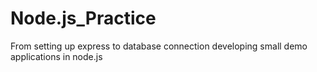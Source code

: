 # Node.js_Practice
From setting up express to database connection developing small demo applications in node.js
